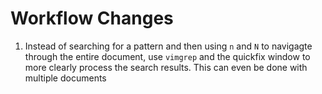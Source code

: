 # Workflow Changes

1. Instead of searching for a pattern and then using `n` and `N` to navigagte
   through the entire document, use `vimgrep` and the quickfix window to more
   clearly process the search results. This can even be done with multiple
   documents
